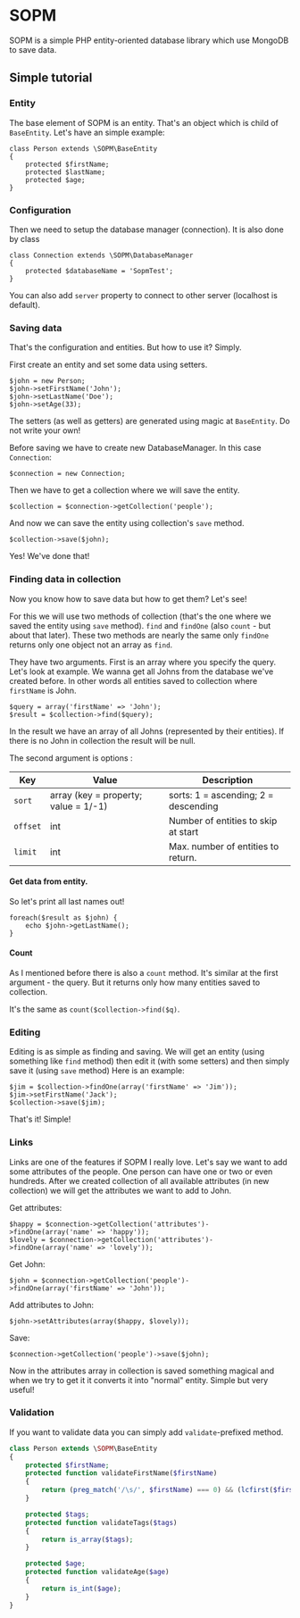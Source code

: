 # SOPM

SOPM is a simple PHP entity-oriented database library which use MongoDB to save data.

## Simple tutorial

### Entity
The base element of SOPM is an entity. That's an object which is child of `BaseEntity`. Let's have an simple example: 

    class Person extends \SOPM\BaseEntity
    {
        protected $firstName;
        protected $lastName;
        protected $age;
    }
    
### Configuration
Then we need to setup the database manager (connection). It is also done by class

    class Connection extends \SOPM\DatabaseManager
    {
        protected $databaseName = 'SopmTest';
    }
You can also add `server` property to connect to other server (localhost is default). 

### Saving data

That's the configuration and entities. But how to use it? Simply.

First create an entity and set some data using setters.

    $john = new Person;
    $john->setFirstName('John');
    $john->setLastName('Doe');
    $john->setAge(33);
    
The setters (as well as getters) are generated using magic at `BaseEntity`. Do not write your own! 

Before saving we have to create new DatabaseManager. In this case `Connection`:

    $connection = new Connection;
    
Then we have to get a collection where we will save the entity. 

    $collection = $connection->getCollection('people');

And now we can save the entity using collection's `save` method.

    $collection->save($john);

Yes! We've done that! 

### Finding data in collection
Now you know how to save data but how to get them? Let's see!

For this we will use two methods of collection (that's the one where we saved the entity using `save` method). `find` and `findOne` (also `count` - but about that later). These two methods are nearly the same only `findOne` returns only one object not an array as `find`.

They have two arguments. First is an array where you specify the query. Let's look at example. 
We wanna get all Johns from the database we've created before. In other words all entities saved to collection where `firstName` is John.

    $query = array('firstName' => 'John');
    $result = $collection->find($query);

In the result we have an array of all Johns (represented by their entities). If there is no John in collection the result will be null. 

The second argument is options :

  
| Key | Value | Description |
| --- | ----- | ----------- |
| `sort` | array (key = property; value = 1/-1) | sorts: 1 = ascending; 2 = descending |
| `offset` | int | Number of entities to skip at start |
| `limit` | int | Max. number of entities to return. |
    
#### Get data from entity.

So let's print all last names out!

    foreach($result as $john) {
        echo $john->getLastName();
    }
#### Count

As I mentioned before there is also a `count` method. It's similar at the first argument - the query. But it returns only how many entities saved to collection.

It's the same as `count($collection->find($q)`.

### Editing

Editing is as simple as finding and saving. We will get an entity (using something like `find` method) then edit it (with some setters) and then simply save it (using `save` method) Here is an example:

    $jim = $collection->findOne(array('firstName' => 'Jim'));
    $jim->setFirstName('Jack');
    $collection->save($jim);
    
That's it! Simple!

### Links

Links are one of the features if SOPM I really love. Let's say we want to add some attributes of the people. One person can have one or two or even hundreds. After we created collection of all available attributes (in new collection) we will get the attributes we want to add to John.

Get attributes:

    $happy = $connection->getCollection('attributes')->findOne(array('name' => 'happy'));
    $lovely = $connection->getCollection('attributes')->findOne(array('name' => 'lovely'));
Get John:
    
    $john = $connection->getCollection('people')->findOne(array('firstName' => 'John'));
Add attributes to John:

    $john->setAttributes(array($happy, $lovely));
Save:    

    $connection->getCollection('people')->save($john);

Now in the attributes array in collection is saved something magical and when we try to get it it converts it into "normal" entity. Simple but very useful!

### Validation

If you want to validate data you can simply add `validate`-prefixed method.  


``` php
class Person extends \SOPM\BaseEntity
{
    protected $firstName;
    protected function validateFirstName($firstName)
    {
        return (preg_match('/\s/', $firstName) === 0) && (lcfirst($firstName) === strtolower($firstName));
    }

    protected $tags;
    protected function validateTags($tags)
    {
        return is_array($tags);
    }

    protected $age;
    protected function validateAge($age)
    {
        return is_int($age);
    }
}
```
